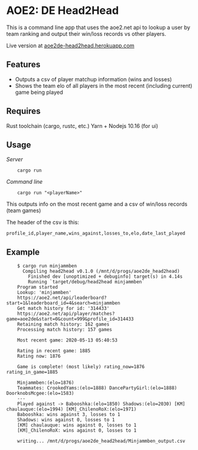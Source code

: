 # AOE2: DE Head2Head

This is a command line app that uses the aoe2.net api to lookup a user by team ranking and output their win/loss records vs other players.

Live version at [aoe2de-head2head.herokuapp.com](https://aoe2de-head2head.herokuapp.com)

## Features
- Outputs a csv of player matchup information (wins and losses)
- Shows the team elo of all players in the most recent (including current) game being played

## Requires

Rust toolchain (cargo, rustc, etc.)
Yarn + Nodejs 10.16 (for ui)

## Usage
*Server*

```
    cargo run
```

*Command line*

```
    cargo run "<playerName>"
```

This outputs info on the most recent game and a csv of win/loss records (team games)

The header of the csv is this:

```profile_id,player_name,wins_against,losses_to,elo,date_last_played```

## Example

```
    $ cargo run minjammben
      Compiling head2head v0.1.0 (/mnt/d/progs/aoe2de_head2head)
        Finished dev [unoptimized + debuginfo] target(s) in 4.14s
        Running `target/debug/head2head minjammben`
    Program started
    Lookup: 'minjammben'
    https://aoe2.net/api/leaderboard?start=1&leaderboard_id=4&search=minjammben
    Get match history for id: '314433'
    https://aoe2.net/api/player/matches?game=aoe2de&start=0&count=999&profile_id=314433
    Retaining match history: 162 games
    Processing match history: 157 games

    Most recent game: 2020-05-13 05:40:53

    Rating in recent game: 1885
    Rating now: 1876

    Game is complete! (most likely) rating_now=1876 rating_in_game=1885

    Minjammben:(elo=1876)
    Teammates: CrookedYams:(elo=1888) DancePartyGirl:(elo=1888) DoorknobsMcgee:(elo=1583)
    ---
    Played against -> Babooshka:(elo=1850) Shadows:(elo=2030) [KM] chaulauque:(elo=1994) [KM]_ChilenoRoX:(elo=1971)
    Babooshka: wins against 3, losses to 1
    Shadows: wins against 0, losses to 1
    [KM] chaulauque: wins against 0, losses to 1
    [KM]_ChilenoRoX: wins against 0, losses to 1

    writing... /mnt/d/progs/aoe2de_head2head/Minjammben_output.csv
```
